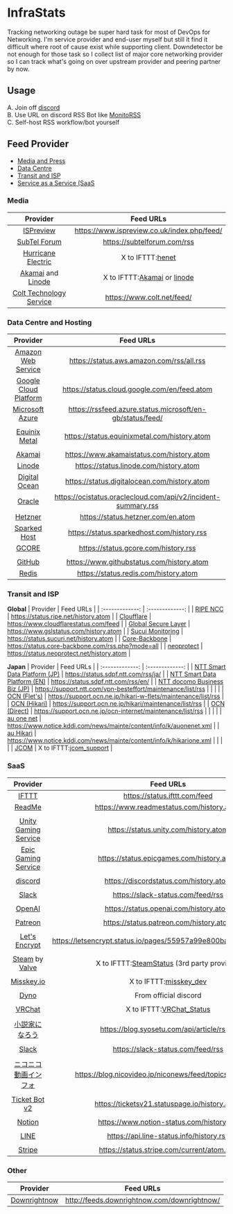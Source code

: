 # InfraStats
Tracking networking outage be super hard task for most of DevOps for Networking.
I'm service provider and end-user myself but still it find it difficult where root of cause exist while supporting client.
Downdetector be not enough for those task so I collect list of major core networking provider so I can track what's going on over upstream provider and peering partner by now.

## Usage
 A. Join off [discord](https://discord.gg/8tdcHxzmBT)  
 B. Use URL on discord RSS Bot like [MonitoRSS](https://monitorss.xyz/)  
 C. Self-host RSS workflow/bot yourself

## Feed Provider
- [Media and Press](#media)
- [Data Centre](#data-centre-and-hosting)
- [Transit and ISP](#transit-and-isp)
- [Service as a Service (SaaS](#saas)

### Media
| Provider | Feed URLs |
| :-------------: | :-------------: |
| [ISPreview](https://www.ispreview.co.uk/) | https://www.ispreview.co.uk/index.php/feed/ |
| [SubTel Forum](https://subtelforum.com/) | https://subtelforum.com/rss |
| [Hurricane Electric](http://he.net/) | X to IFTTT:[henet](https://x.com/henet) |
| [Akamai](https://www.akamai.com/) and [Linode](https://www.linode.com/) | X to IFTTT:[Akamai](https://x.com/Akamai) or [linode](https://x.com/linode) |
| [Colt Technology Service](https://www.colt.net/) | https://www.colt.net/feed/ |

### Data Centre and Hosting
| Provider | Feed URLs |
| :-------------: | :-------------: |
| [Amazon Web Service](https://aws.amazon.com/) | https://status.aws.amazon.com/rss/all.rss |
| [Google Cloud Platform](https://cloud.google.com/) | https://status.cloud.google.com/en/feed.atom |
| [Microsoft Azure](https://azure.microsoft/) | https://rssfeed.azure.status.microsoft/en-gb/status/feed/ |
|  |  |
| [Equinix Metal](https://equinix.com/) | https://status.equinixmetal.com/history.atom |
|  |  |
| [Akamai](https://www.akamai.com/) | https://www.akamaistatus.com/history.atom |
| [Linode](https://www.linode.com/) | https://status.linode.com/history.atom |
| [Digital Ocean](https://digitalocean.com/) | https://status.digitalocean.com/history.atom |
| [Oracle](https://www.oracle.com/) | https://ocistatus.oraclecloud.com/api/v2/incident-summary.rss |
| [Hetzner](https://www.hetzner.com/) | https://status.hetzner.com/en.atom |
| [Sparked Host](https://sparkedhost.com/) | https://status.sparkedhost.com/history.rss |
| [GCORE](https://gcore.com/) | https://status.gcore.com/history.rss
|  |  |
| [GitHub](https://www.github.com/) | https://www.githubstatus.com/history.atom |
| [Redis](https://redis.com/) | https://status.redis.com/history.atom |


### Transit and ISP
**Global**
| Provider | Feed URLs |
| :-------------: | :-------------: |
| [RIPE NCC](https://ripe.net/) | https://status.ripe.net/history.atom |
| [Cloufflare](https://www.cloudflare.com/) | https://www.cloudflarestatus.com/feed |
| [Global Secure Layer](https://globalsecurelayer.com/) | https://www.gslstatus.com/history.atom |
| [Sucui Monitoring](https://sucuri.net/) | https://status.sucuri.net/history.atom |
| [Core-Backbone](https://core-backbone.com/) | https://status.core-backbone.com/rss.php?mode=all |
| [neoprotect](https://neoprotect.net/) | https://status.neoprotect.net/history.atom |


**Japan**
| Provider | Feed URLs |
| :-------------: | :-------------: |
| [NTT Smart Data Platform (JP)](https://sdpf.ntt.com/) | https://status.sdpf.ntt.com/rss/ja/ |
| [NTT Smart Data Platform (EN)](https://sdpf.ntt.com/) | https://status.sdpf.ntt.com/rss/en/ |
| [NTT docomo Business Biz (JP)](https://www.ntt.com) | https://support.ntt.com/vpn-besteffort/maintenance/list/rss |
|  |  |
| [OCN (Flet's)](https://ocn.ne.jp/) | https://support.ocn.ne.jp/hikari-w-flets/maintenance/list/rss |
| [OCN (Hikari)](https://ocn.ne.jp/) | https://support.ocn.ne.jp/hikari/maintenance/list/rss |
| [OCN (Direct)](https://ocn.ne.jp/) | https://support.ocn.ne.jp/ocn-internet/maintenance/list/rss |
|  |  |
| [au one net](https://www.au.com/) | https://www.notice.kddi.com/news/mainte/content/info/k/auonenet.xml |
| [au Hikari](https://www.au.com/) | https://www.notice.kddi.com/news/mainte/content/info/k/hikarione.xml |
|  |  |
| [JCOM](https://www.jcom.co.jp/) | X to IFTTT:[jcom_support](https://x.com/jcom_support) |


### SaaS
| Provider | Feed URLs |
| :-------------: | :-------------: |
| [IFTTT](https://ifttt.com/) | https://status.ifttt.com/feed |
| [ReadMe](https://readme.com/) | https://www.readmestatus.com/history.atom |
|  |  |
| [Unity Gaming Service](https://unity.com/) | https://status.unity.com/history.atom |
| [Epic Gaming Service](https://epicgames.com/) | https://status.epicgames.com/history.atom |
|  |  |
| [discord](https://discord.com/) | https://discordstatus.com/history.atom |
|  |  |
| [Slack](https://slack.com/) | https://slack-status.com/feed/rss |
| | |
| [OpenAI](https://openai.com/) | https://status.openai.com/history.atom |
|  |  |
| [Patreon](https://patreon.com/) | https://status.patreon.com/history.atom |
|  |  |
| [Let's Encrypt](https://letsencrypt.org/) | https://letsencrypt.status.io/pages/55957a99e800baa4470002da/rss |
|  |  |
| [Steam](https://store.steampowered.com/) by [Valve](https://www.valvesoftware.com/) | X to IFTTT:[SteamStatus](https://x.com/SteamStatus) (3rd party provider) |
|  |  |
| [Misskey.io](https://misskey.io/) | X to IFTTT:[misskey_dev](https://x.com/misskey_dev) |
|  |  |
| [Dyno](https://dyno.gg/) | From official discord |
|  |  |
| [VRChat](https://dyno.gg/) | X to IFTTT:[VRChat_Status](https://x.com/VRChat_Status) |
|  |  |
| [小説家になろう](https://syosetu.com/) | https://blog.syosetu.com/api/article/rss2/ |
| | |
| [Slack](https://slack.com/) | https://slack-status.com/feed/rss |
| | |
| [ニコニコ動画インフォ](https://www.nicovideo.jp/) | https://blog.nicovideo.jp/niconews/feed/topics/index.xml |
| | |
| [Ticket Bot v2](https://ticketsbot.cloud/) | https://ticketsv21.statuspage.io/history.atom |
| | |
| [Notion](https://www.notion.com/) | https://www.notion-status.com/history.rss |
| | |
| [LINE](https://www.line.me/) | https://api.line-status.info/history.rss |
| | |
| [Stripe](https://stripe.com/) | https://status.stripe.com/current/atom.xml |

### Other
| Provider | Feed URLs |
| :-------------: | :-------------: |
| [Downrightnow](http://downrightnow.com/) | http://feeds.downrightnow.com/downrightnow/ |
